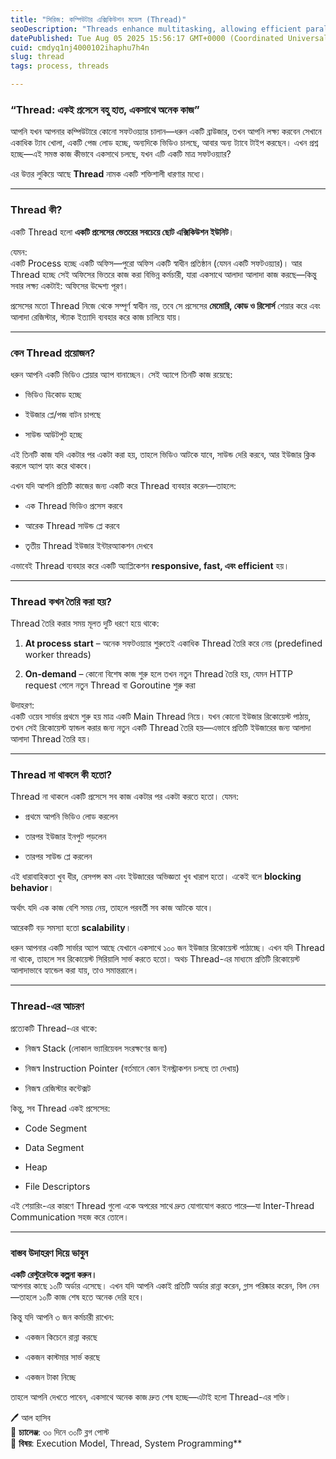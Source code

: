 ```yaml
---
title: "সিরিজ: কম্পিউটার এক্সিকিউশন মডেল (Thread)"
seoDescription: "Threads enhance multitasking, allowing efficient parallel task management within a process, improving responsiveness and speed"
datePublished: Tue Aug 05 2025 15:56:17 GMT+0000 (Coordinated Universal Time)
cuid: cmdyq1nj4000102ihaphu7h4n
slug: thread
tags: process, threads

---
```


### “Thread: একই প্রসেসে বহু হাত, একসাথে অনেক কাজ”

আপনি যখন আপনার কম্পিউটারে কোনো সফটওয়্যার চালান—ধরুন একটি ব্রাউজার, তখন আপনি লক্ষ্য করবেন সেখানে একাধিক ট্যাব খোলা, একটি পেজ লোড হচ্ছে, অন্যদিকে ভিডিও চালছে, আবার অন্য ট্যাবে টাইপ করছেন। এখন প্রশ্ন হচ্ছে—এই সমস্ত কাজ কীভাবে একসাথে চলছে, যখন এটি একটি মাত্র সফটওয়্যার?

এর উত্তর লুকিয়ে আছে **Thread** নামক একটি শক্তিশালী ধারণার মধ্যে।

---

### Thread কী?

একটি Thread হলো **একটি প্রসেসের ভেতরের সবচেয়ে ছোট এক্সিকিউশন ইউনিট**।

যেমন:  
একটি Process হচ্ছে একটি অফিস—পুরো অফিস একটি স্বাধীন প্রতিষ্ঠান (যেমন একটি সফটওয়্যার)। আর Thread হচ্ছে সেই অফিসের ভিতরে কাজ করা বিভিন্ন কর্মচারী, যারা একসাথে আলাদা আলাদা কাজ করছে—কিন্তু সবার লক্ষ্য একটাই: অফিসের উদ্দেশ্য পূরণ।

প্রসেসের মতো Thread নিজে থেকে সম্পূর্ণ স্বাধীন নয়, তবে সে প্রসেসের **মেমোরি, কোড ও রিসোর্স** শেয়ার করে এবং আলাদা রেজিস্টার, স্ট্যাক ইত্যাদি ব্যবহার করে কাজ চালিয়ে যায়।

---

### কেন Thread প্রয়োজন?

ধরুন আপনি একটি ভিডিও প্লেয়ার অ্যাপ বানাচ্ছেন। সেই অ্যাপে তিনটি কাজ রয়েছে:

* ভিডিও ডিকোড হচ্ছে
    
* ইউজার প্লে/পজ বাটন চাপছে
    
* সাউন্ড আউটপুট হচ্ছে
    

এই তিনটি কাজ যদি একটার পর একটা করা হয়, তাহলে ভিডিও আটকে যাবে, সাউন্ড দেরি করবে, আর ইউজার ক্লিক করলে অ্যাপ হ্যাং করে থাকবে।

এখন যদি আপনি প্রতিটি কাজের জন্য একটি করে Thread ব্যবহার করেন—তাহলে:

* এক Thread ভিডিও প্রসেস করবে
    
* আরেক Thread সাউন্ড প্লে করবে
    
* তৃতীয় Thread ইউজার ইন্টারঅ্যাকশন দেখবে
    

এভাবেই Thread ব্যবহার করে একটি অ্যাপ্লিকেশন **responsive, fast, এবং efficient** হয়।

---

### Thread কখন তৈরি করা হয়?

Thread তৈরি করার সময় মূলত দুটি ধরণে হয়ে থাকে:

1. **At process start** – অনেক সফটওয়্যার শুরুতেই একাধিক Thread তৈরি করে নেয় (predefined worker threads)
    
2. **On-demand** – কোনো বিশেষ কাজ শুরু হলে তখন নতুন Thread তৈরি হয়, যেমন HTTP request পেলে নতুন Thread বা Goroutine শুরু করা
    

উদাহরণ:  
একটি ওয়েব সার্ভার প্রথমে শুরু হয় মাত্র একটি Main Thread নিয়ে। যখন কোনো ইউজার রিকোয়েস্ট পাঠায়, তখন সেই রিকোয়েস্ট হ্যান্ডল করার জন্য নতুন একটি Thread তৈরি হয়—এভাবে প্রতিটি ইউজারের জন্য আলাদা আলাদা Thread তৈরি হয়।

---

### Thread না থাকলে কী হতো?

Thread না থাকলে একটি প্রসেসে সব কাজ একটার পর একটা করতে হতো। যেমন:

* প্রথমে আপনি ভিডিও লোড করলেন
    
* তারপর ইউজার ইনপুট পড়লেন
    
* তারপর সাউন্ড প্লে করলেন
    

এই ধারাবাহিকতা খুব ধীর, রেসপন্স কম এবং ইউজারের অভিজ্ঞতা খুব খারাপ হতো। একেই বলে **blocking behavior**।

অর্থাৎ যদি এক কাজ বেশি সময় নেয়, তাহলে পরবর্তী সব কাজ আটকে যাবে।

আরেকটি বড় সমস্যা হতো **scalability**।

ধরুন আপনার একটি সার্ভার অ্যাপ আছে যেখানে একসাথে ১০০ জন ইউজার রিকোয়েস্ট পাঠাচ্ছে। এখন যদি Thread না থাকে, তাহলে সব রিকোয়েস্ট সিরিয়ালি সার্ভ করতে হতো। অথচ Thread-এর মাধ্যমে প্রতিটি রিকোয়েস্ট আলাদাভাবে হ্যান্ডেল করা যায়, তাও সমান্তরালে।

---

### Thread-এর আচরণ

প্রত্যেকটি Thread-এর থাকে:

* নিজস্ব Stack (লোকাল ভ্যারিয়েবল সংরক্ষণের জন্য)
    
* নিজস্ব Instruction Pointer (বর্তমানে কোন ইনস্ট্রাকশন চলছে তা দেখায়)
    
* নিজস্ব রেজিস্টার কন্টেক্সট
    

কিন্তু, সব Thread একই প্রসেসের:

* Code Segment
    
* Data Segment
    
* Heap
    
* File Descriptors
    

এই শেয়ারিং-এর কারণে Thread গুলো একে অপরের সাথে দ্রুত যোগাযোগ করতে পারে—যা Inter-Thread Communication সহজ করে তোলে।

---

### বাস্তব উদাহরণ দিয়ে ভাবুন

**একটি রেস্টুরেন্টকে কল্পনা করুন।**  
আপনার কাছে ১০টি অর্ডার এসেছে। এখন যদি আপনি একাই প্রতিটি অর্ডার রান্না করেন, গ্লাস পরিষ্কার করেন, বিল নেন—তাহলে ১০টি কাজ শেষ হতে অনেক দেরি হবে।

কিন্তু যদি আপনি ৩ জন কর্মচারী রাখেন:

* একজন কিচেনে রান্না করছে
    
* একজন কাস্টমার সার্ভ করছে
    
* একজন টাকা নিচ্ছে
    

তাহলে আপনি দেখতে পাবেন, একসাথে অনেক কাজ দ্রুত শেষ হচ্ছে—এটাই হলো Thread-এর শক্তি।

🖊️ আল হাসিব  
📅 **চ্যালেঞ্জ**: ৩০ দিনে ৩০টি ব্লগ পোস্ট  
📂 **বিষয়**: Execution Model, Thread, System Programming\*\*